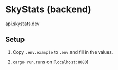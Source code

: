 # SkyStats (backend)

api.skystats.dev

## Setup

1. Copy `.env.example` to `.env` and fill in the values.

2. `cargo run`, runs on [`localhost:8080`]
